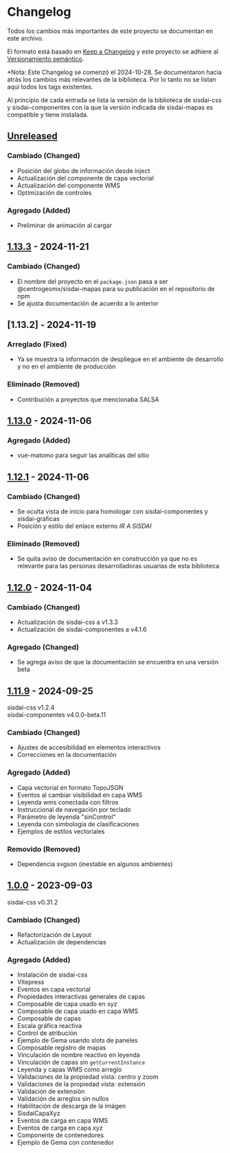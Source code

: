 # Changelog

Todos los cambios más importantes de este proyecto se documentan en este archivo.

El formato está basado en [Keep a Changelog](https://keepachangelog.com/en/1.1.0)
y este proyecto se adhiere al [Versionamiento semántico](https://semver.org/spec/v2.0.0.html).

\*Nota: Este Changelog se comenzó el 2024-10-28. Se documentaron hacia atrás los cambios más relevantes
de la biblioteca. Por lo tanto no se listan aquí todos los tags existentes.

Al principio de cada entrada se lista la versión de la biblioteca de sisdai-css y
sisdai-componentes con la que la versión indicada de sisdai-mapas es
compatible y tiene instalada.

## [Unreleased]

### Cambiado (Changed)

- Posición del globo de información desde inject
- Actualización del componente de capa vectorial
- Actualización del componente WMS
- Optimización de controles

### Agregado (Added)

- Preliminar de animación al cargar

## [1.13.3] - 2024-11-21

### Cambiado (Changed)

- El nombre del proyecto en el `package.json` pasa a ser @centrogeomx/sisdai-mapas para su publicación en el repositorio de npm
- Se ajusta documentación de acuerdo a lo anterior

## [1.13.2] - 2024-11-19

### Arreglado (Fixed)

- Ya se muestra la información de despliegue en el ambiente de desarrollo y no en el ambiente de producción

### Eliminado (Removed)

- Contribución a proyectos que mencionaba SALSA

## [1.13.0] - 2024-11-06

### Agregado (Added)

- vue-matomo para seguir las analíticas del sitio

## [1.12.1] - 2024-11-06

### Cambiado (Changed)

- Se oculta vista de inicio para homologar con sisdai-componentes y sisdai-graficas
- Posición y estilo del enlace externo _IR A SISDAI_

### Eliminado (Removed)

- Se quita aviso de documentación en construcción ya que no es relevante para las personas desarrolladoras usuarias de esta biblioteca

## [1.12.0] - 2024-11-04

### Cambiado (Changed)

- Actualización de sisdai-css a v1.3.3
- Actualización de sisdai-componentes a v4.1.6

### Agregado (Changed)

- Se agrega aviso de que la documentación se encuentra en una versión beta

## [1.11.9] - 2024-09-25

sisdai-css v1.2.4<br>sisdai-componentes v4.0.0-beta.11

### Cambiado (Changed)

- Ajustes de accesibilidad en elementos interactivos
- Correcciones en la documentación

### Agregado (Added)

- Capa vectorial en formato TopoJSON
- Eventos al cambiar visibilidad en capa WMS
- Leyenda wms conectada con filtros
- Instruccional de navegación por teclado
- Parámetro de leyenda "sinControl"
- Leyenda con simbología de clasificaciones
- Ejemplos de estilos vectoriales

### Removido (Removed)

- Dependencia svgson (inestable en algunos ambientes)

## [1.0.0] - 2023-09-03

sisdai-css v0.31.2

### Cambiado (Changed)

- Refactorización de Layout
- Actualización de dependencias

### Agregado (Added)

- Instalación de sisdai-css
- Vitepress
- Eventos en capa vectorial
- Propiedades interactivas generales de capas
- Composable de capa usado en xyz
- Composable de capa usado en capa WMS
- Composable de capas
- Escala gráfica reactiva
- Control de atribución
- Ejemplo de Gema usando slots de paneles
- Composable registro de mapas
- Vinculación de nombre reactivo en leyenda
- Vinculación de capas sin `getCurrentInstance`
- Leyenda y capas WMS como arreglo
- Validaciones de la propiedad vista: centro y zoom
- Validaciones de la propiedad vista: extensión
- Validación de extensión
- Validación de arreglos sin nullos
- Habilitación de descarga de la imágen
- SisdaiCapaXyz
- Eventos de carga en capa WMS
- Eventos de carga en capa xyz
- Componente de contenedores
- Ejemplo de Gema con contenedor

[unreleased]: https://codigo.conahcyt.mx/sisdai/sisdai-mapas/-/tree/feature/test-unit/
[1.13.3]: https://codigo.conahcyt.mx/sisdai/sisdai-mapas/compare/v1.13.3...v1.13.0
[1.13.0]: https://codigo.conahcyt.mx/sisdai/sisdai-mapas/compare/v1.13.0...v1.12.1
[1.12.1]: https://codigo.conahcyt.mx/sisdai/sisdai-mapas/compare/v1.12.1...v1.12.0
[1.12.0]: https://codigo.conahcyt.mx/sisdai/sisdai-mapas/compare/v1.12.0...v1.11.9
[1.11.9]: https://codigo.conahcyt.mx/sisdai/sisdai-mapas/compare/v1.11.9...v1.0.0
[1.0.0]: https://codigo.conahcyt.mx/sisdai/sisdai-mapas/-/releases/v1.0.0
